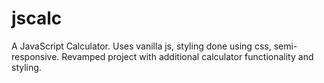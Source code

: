 # jscalc
A JavaScript Calculator. 
Uses vanilla js, styling done using css, semi-responsive. Revamped project with additional calculator functionality and styling.
